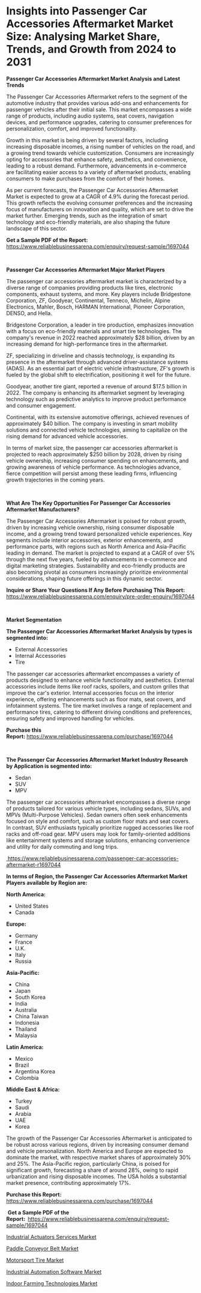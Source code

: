 <p><h1>Insights into Passenger Car Accessories Aftermarket Market Size: Analysing Market Share, Trends, and Growth from 2024 to 2031</h1></p><p><strong>Passenger Car Accessories Aftermarket Market Analysis and Latest Trends</strong></p>
<p><p>The Passenger Car Accessories Aftermarket refers to the segment of the automotive industry that provides various add-ons and enhancements for passenger vehicles after their initial sale. This market encompasses a wide range of products, including audio systems, seat covers, navigation devices, and performance upgrades, catering to consumer preferences for personalization, comfort, and improved functionality. </p><p>Growth in this market is being driven by several factors, including increasing disposable incomes, a rising number of vehicles on the road, and a growing trend towards vehicle customization. Consumers are increasingly opting for accessories that enhance safety, aesthetics, and convenience, leading to a robust demand. Furthermore, advancements in e-commerce are facilitating easier access to a variety of aftermarket products, enabling consumers to make purchases from the comfort of their homes.</p><p>As per current forecasts, the Passenger Car Accessories Aftermarket Market is expected to grow at a CAGR of 4.9% during the forecast period. This growth reflects the evolving consumer preferences and the increasing focus of manufacturers on innovation and quality, which are set to drive the market further. Emerging trends, such as the integration of smart technology and eco-friendly materials, are also shaping the future landscape of this sector.</p></p>
<p><strong>Get a Sample PDF of the Report:&nbsp;</strong> <a href="https://www.reliablebusinessarena.com/enquiry/request-sample/1697044?utm_campaign=1599&utm_medium=2&utm_source=Github&utm_content=ia&utm_term=20102024&utm_id=passenger-car-accessories-aftermarket">https://www.reliablebusinessarena.com/enquiry/request-sample/1697044</a></p>
<p>&nbsp;</p>
<p><strong>Passenger Car Accessories Aftermarket Major Market Players</strong></p>
<p><p>The passenger car accessories aftermarket market is characterized by a diverse range of companies providing products like tires, electronic components, exhaust systems, and more. Key players include Bridgestone Corporation, ZF, Goodyear, Continental, Tenneco, Michelin, Alpine Electronics, Mahler, Bosch, HARMAN International, Pioneer Corporation, DENSO, and Hella.</p><p>Bridgestone Corporation, a leader in tire production, emphasizes innovation with a focus on eco-friendly materials and smart tire technologies. The company's revenue in 2022 reached approximately $28 billion, driven by an increasing demand for high-performance tires in the aftermarket.</p><p>ZF, specializing in driveline and chassis technology, is expanding its presence in the aftermarket through advanced driver-assistance systems (ADAS). As an essential part of electric vehicle infrastructure, ZF's growth is fueled by the global shift to electrification, positioning it well for the future.</p><p>Goodyear, another tire giant, reported a revenue of around $17.5 billion in 2022. The company is enhancing its aftermarket segment by leveraging technology such as predictive analytics to improve product performance and consumer engagement. </p><p>Continental, with its extensive automotive offerings, achieved revenues of approximately $40 billion. The company is investing in smart mobility solutions and connected vehicle technologies, aiming to capitalize on the rising demand for advanced vehicle accessories.</p><p>In terms of market size, the passenger car accessories aftermarket is projected to reach approximately $250 billion by 2028, driven by rising vehicle ownership, increasing consumer spending on enhancements, and growing awareness of vehicle performance. As technologies advance, fierce competition will persist among these leading firms, influencing growth trajectories in the coming years.</p></p>
<p>&nbsp;</p>
<p><strong>What Are The Key Opportunities For Passenger Car Accessories Aftermarket Manufacturers?</strong></p>
<p><p>The Passenger Car Accessories Aftermarket is poised for robust growth, driven by increasing vehicle ownership, rising consumer disposable income, and a growing trend toward personalized vehicle experiences. Key segments include interior accessories, exterior enhancements, and performance parts, with regions such as North America and Asia-Pacific leading in demand. The market is projected to expand at a CAGR of over 5% through the next five years, fueled by advancements in e-commerce and digital marketing strategies. Sustainability and eco-friendly products are also becoming pivotal as consumers increasingly prioritize environmental considerations, shaping future offerings in this dynamic sector.</p></p>
<p><strong>Inquire or Share Your Questions If Any Before Purchasing This Report:</strong> <a href="https://www.reliablebusinessarena.com/enquiry/pre-order-enquiry/1697044?utm_campaign=1599&utm_medium=2&utm_source=Github&utm_content=ia&utm_term=20102024&utm_id=passenger-car-accessories-aftermarket">https://www.reliablebusinessarena.com/enquiry/pre-order-enquiry/1697044</a></p>
<p>&nbsp;</p>
<p><strong>Market Segmentation</strong></p>
<p><strong>The Passenger Car Accessories Aftermarket Market Analysis by types is segmented into:</strong></p>
<p><ul><li>External Accessories</li><li>Internal Accessories</li><li>Tire</li></ul></p>
<p><p>The passenger car accessories aftermarket encompasses a variety of products designed to enhance vehicle functionality and aesthetics. External accessories include items like roof racks, spoilers, and custom grilles that improve the car's exterior. Internal accessories focus on the interior experience, offering enhancements such as floor mats, seat covers, and infotainment systems. The tire market involves a range of replacement and performance tires, catering to different driving conditions and preferences, ensuring safety and improved handling for vehicles.</p></p>
<p><strong>Purchase this Report:&nbsp;</strong><a href="https://www.reliablebusinessarena.com/purchase/1697044?utm_campaign=1599&utm_medium=2&utm_source=Github&utm_content=ia&utm_term=20102024&utm_id=passenger-car-accessories-aftermarket">https://www.reliablebusinessarena.com/purchase/1697044</a></p>
<p>&nbsp;</p>
<p><strong>The Passenger Car Accessories Aftermarket Market Industry Research by Application is segmented into:</strong></p>
<p><ul><li>Sedan</li><li>SUV</li><li>MPV</li></ul></p>
<p><p>The passenger car accessories aftermarket encompasses a diverse range of products tailored for various vehicle types, including sedans, SUVs, and MPVs (Multi-Purpose Vehicles). Sedan owners often seek enhancements focused on style and comfort, such as custom floor mats and seat covers. In contrast, SUV enthusiasts typically prioritize rugged accessories like roof racks and off-road gear. MPV users may look for family-oriented additions like entertainment systems and storage solutions, enhancing convenience and utility for daily commuting and long trips.</p></p>
<p><a href="https://www.reliablebusinessarena.com/passenger-car-accessories-aftermarket-r1697044?utm_campaign=1599&utm_medium=2&utm_source=Github&utm_content=ia&utm_term=20102024&utm_id=passenger-car-accessories-aftermarket">&nbsp;https://www.reliablebusinessarena.com/passenger-car-accessories-aftermarket-r1697044</a></p>
<p><strong>In terms of Region, the Passenger Car Accessories Aftermarket Market Players available by Region are:</strong></p>
<p>
    <p> <strong> North America: </strong>
        <ul>
            <li>United States</li>
            <li>Canada</li>
        </ul>
        </p> 
    <p> <strong> Europe: </strong>
        <ul>
            <li>Germany</li>
            <li>France</li>
            <li>U.K.</li>
            <li>Italy</li>
            <li>Russia</li>
        </ul>
        </p> 
    <p> <strong> Asia-Pacific: </strong>
        <ul>
            <li>China</li>
            <li>Japan</li>
            <li>South Korea</li>
            <li>India</li>
            <li>Australia</li>
            <li>China Taiwan</li>
            <li>Indonesia</li>
            <li>Thailand</li>
            <li>Malaysia</li>
        </ul>
        </p> 
    <p> <strong> Latin America: </strong>
        <ul>
            <li>Mexico</li>
            <li>Brazil</li>
            <li>Argentina Korea</li>
            <li>Colombia</li>
        </ul>
        </p> 
    <p> <strong> Middle East & Africa: </strong>
        <ul>
            <li>Turkey</li>
            <li>Saudi</li>
            <li>Arabia</li>
            <li>UAE</li>
            <li>Korea</li>
        </ul>
    </p>
    </p>
<p><p>The growth of the Passenger Car Accessories Aftermarket is anticipated to be robust across various regions, driven by increasing consumer demand and vehicle personalization. North America and Europe are expected to dominate the market, with respective market shares of approximately 30% and 25%. The Asia-Pacific region, particularly China, is poised for significant growth, forecasting a share of around 28%, owing to rapid urbanization and rising disposable incomes. The USA holds a substantial market presence, contributing approximately 17%.</p></p>
<p><strong>Purchase this Report: </strong><a href="https://www.reliablebusinessarena.com/purchase/1697044?utm_campaign=1599&utm_medium=2&utm_source=Github&utm_content=ia&utm_term=20102024&utm_id=passenger-car-accessories-aftermarket">https://www.reliablebusinessarena.com/purchase/1697044</a></p>
<p>&nbsp;<strong>Get a Sample PDF of the Report:&nbsp;&nbsp;</strong><a href="https://www.reliablebusinessarena.com/enquiry/request-sample/1697044?utm_campaign=1599&utm_medium=2&utm_source=Github&utm_content=ia&utm_term=20102024&utm_id=passenger-car-accessories-aftermarket">https://www.reliablebusinessarena.com/enquiry/request-sample/1697044</a></p>
<p><strong></strong></p>
<p><p><a href="https://www.linkedin.com/pulse/unveiling-market-trends-global-industrial-actuators-services-slwsc?utm_campaign=1599&utm_medium=2&utm_source=Github&utm_content=ia&utm_term=20102024&utm_id=passenger-car-accessories-aftermarket">Industrial Actuators Services Market</a></p><p><a href="https://issuu.com/reportprime-2/docs/paddle-conveyor-belt-market-size-20_d36a41f9134364?utm_campaign=1599&utm_medium=2&utm_source=Github&utm_content=ia&utm_term=20102024&utm_id=passenger-car-accessories-aftermarket">Paddle Conveyor Belt Market</a></p><p><a href="https://github.com/JosephineMcguire65/Market-Research-Report-List-1/blob/main/motorsport-tire-market.md?utm_campaign=1599&utm_medium=2&utm_source=Github&utm_content=ia&utm_term=20102024&utm_id=passenger-car-accessories-aftermarket">Motorsport Tire Market</a></p><p><a href="https://www.linkedin.com/pulse/strategic-insights-global-industrial-automation-software-market-2zpqc?utm_campaign=1599&utm_medium=2&utm_source=Github&utm_content=ia&utm_term=20102024&utm_id=passenger-car-accessories-aftermarket">Industrial Automation Software Market</a></p><p><a href="https://www.linkedin.com/pulse/indoor-farming-technologies-market-global-regional-analysis-weduc?utm_campaign=1599&utm_medium=2&utm_source=Github&utm_content=ia&utm_term=20102024&utm_id=passenger-car-accessories-aftermarket">Indoor Farming Technologies Market</a></p></p>